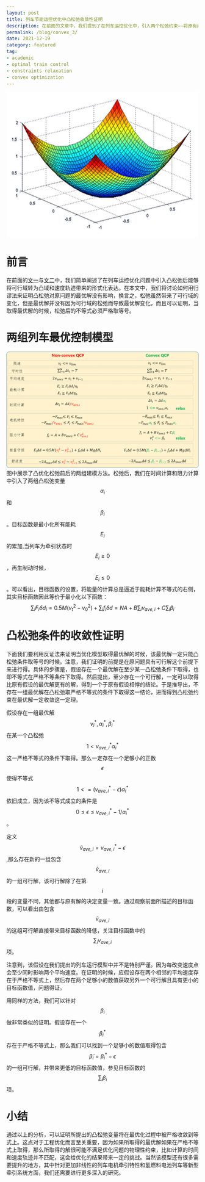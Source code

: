```yaml
---
layout: post
title: 列车节能运控优化中凸松弛收敛性证明
description: 在前面的文章中，我们提到了在列车运控优化中，引入两个松弛约束——将原有问题的等号约束转变为不等号约束，通过将原有问题的可行域从非凸域转变为凸域。在这篇文章中，我们将利用速度轨迹的形式化表达来看看这一问题，重点看看当将原有问题进行凸松弛之后，对速度轨迹本身会产生什么样的影响。本文也尝试回答一个问题，是否存在一个松弛域内的可行解，其对应的非松弛解不再原有问题的可行域内呢？
permalink: /blog/convex_3/
date: 2021-12-19
category: featured
tag:
- academic
- optimal train control
- constraints relaxation
- convex optimization
---
```


![Quadratic Function](/images/blog/Quadratic-Function.png "Quadratic Function")
# 前言
在前面的[文一](http://lushaofeng.github.io/blog/convex_1)与[文二](http://lushaofeng.github.io/blog/convex_2)中，我们简单阐述了在列车运控优化问题中引入凸松弛后能够将可行域转为凸域和速度轨迹带来的形式化表达。在本文中，我们将讨论如何用归谬法来证明凸松弛对原问题的最优解没有影响，换言之，松弛虽然带来了可行域的变化，但是最优解并没有因为可行域的松弛而导致最优解变化，而且可以证明，当取得最优解的时候，松弛后的不等式必须严格取等号。

# 两组列车最优控制模型
![Optimal Train Control Based on Convexification](/images/blog/convexification.png "Optimal Train Control Based on Convexification")
图中展示了凸优化松弛前后的两组建模方法。松弛后，我们在时间计算和阻力计算中引入了两组凸松弛变量$$\alpha_i$$和$$\beta_i$$。目标函数是最小化所有能耗$$E_i$$的累加,当列车为牵引状态时$$E_i\geq0$$，再生制动时候，$$E_i\leq0$$。可以看出，目标函数的设置，将能量的计算总是逼近于能耗计算不等式的右侧，其实目标函数因此等价于最小化以下函数：
$$\sum_i F_i\delta d_i=0.5M(v_t^2-v_0^2)+\sum_i f_i\delta d=NA+B\sum_i v_{ave,i}+ C \sum_i \beta_i$$

# 凸松弛条件的收敛性证明

下面我们要利用反证法来证明当优化模型取得最优解的时候，该最优解一定只能凸松弛条件取等号的时候。注意，我们证明的前提是在原问题具有可行解这个前提下来进行得。具体的步骤是，假设存在一个最优解在至少某一凸松弛条件下取得，也即不等式在严格不等条件下取得。然后提出，至少存在一个可行解，一定可以取得比原有假设的最优解更有的解，得到一个于原有假设相悖的结论。于是推导出，不存在一组最优解在凸松弛取严格不等式的条件下取得这一结论，进而得到凸松弛约束在最优解一定收敛这一定理。

假设存在一组最优解$$v^*_i, \alpha_i^*, \beta_i^*$$在某一个凸松弛 $$1<v_{ave,i}^*\alpha^*_i$$这一严格不等式的条件下取得。那么一定存在一个足够小的正数 $$\epsilon$$使得不等式 $$1<=(v_{ave,i}^*-\epsilon)\alpha^*_i$$依旧成立，因为该不等式成立的条件是$$0\leq \epsilon\leq v_{ave,i}^*-1/\alpha^*_i $$。

定义$$\tilde{v}_{ave,i}=v_{ave,i}^*-\epsilon$$,那么存在新的一组包含$$\tilde{v}_{ave,i}$$的一组可行解，该可行解除了在第$$i$$段的变量不同，其他都与原有解的决定变量一致。通过观察前面所描述的目标函数，可以看出由包含$$\tilde{v}_{ave,i}$$的这组可行解直接带来目标函数的降低，关注目标函数中的$$\sum_i v_{ave,i}$$项。

注意到，该假设在我们提出的列车运行模型中并不是特别严谨。因为每改变速度点会至少同时影响两个平均速度。在证明的时候，应假设存在两个相邻的平均速度存在于严格不等式上，然后存在两个足够小的数值获取另外一个可行解且具有更小的目标函数值，问题得证。

用同样的方法，我们可以针对$$\beta_i$$做非常类似的证明。假设存在一个$$\beta_i^*$$存在于严格不等式上，那么我们可以找到一个足够小的数值取得包含$$\tilde{\beta}_i=\beta_i^*-\epsilon$$的一组可行解，并带来更低的目标函数值，参见目标函数的$$\sum_i \beta_i$$项。

# 小结
通过以上的分析，可以证明所提出的凸松弛变量将在最优化过程中被严格收敛到等式上。这点对于工程优化而言至关重要，因为如果所取得的最优解如果在严格不等式上取得，那么所取得的解很可能不满足优化问题的物理性约束，比如计算的时间和速度轨迹并不匹配，这会给优化的结果带来一定的挑战。当然该模型还有很多需要提升的地方，其中针对更加非线性的列车电机牵引特性和氢燃料电池列车等新型牵引系统方面，我们还需要进行更多深入的研究。
